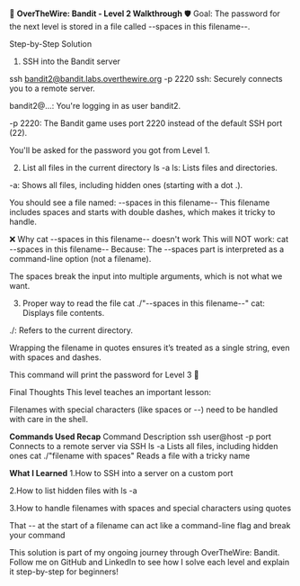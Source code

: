 🧠 **OverTheWire: Bandit - Level 2 Walkthrough**
🛡️ Goal:
The password for the next level is stored in a file called --spaces in this filename--.

 Step-by-Step Solution
 1. SSH into the Bandit server

ssh bandit2@bandit.labs.overthewire.org -p 2220
ssh: Securely connects you to a remote server.

bandit2@...: You're logging in as user bandit2.

-p 2220: The Bandit game uses port 2220 instead of the default SSH port (22).

 You'll be asked for the password you got from Level 1.

 2. List all files in the current directory
ls -a
ls: Lists files and directories.

-a: Shows all files, including hidden ones (starting with a dot .).

You should see a file named:
--spaces in this filename--
This filename includes spaces and starts with double dashes, which makes it tricky to handle.

❌ Why cat --spaces in this filename-- doesn't work
This will NOT work: cat --spaces in this filename--
Because: The --spaces part is interpreted as a command-line option (not a filename).

The spaces break the input into multiple arguments, which is not what we want.

3. Proper way to read the file
cat ./"--spaces in this filename--"
cat: Displays file contents.

./: Refers to the current directory.

Wrapping the filename in quotes ensures it’s treated as a single string, even with spaces and dashes.

This command will print the password for Level 3 🎉

Final Thoughts
This level teaches an important lesson:

Filenames with special characters (like spaces or --) need to be handled with care in the shell.

**Commands Used Recap**
Command	Description
ssh user@host -p port	Connects to a remote server via SSH
ls -a	Lists all files, including hidden ones
cat ./"filename with spaces"	Reads a file with a tricky name

**What I Learned**
1.How to SSH into a server on a custom port

2.How to list hidden files with ls -a

3.How to handle filenames with spaces and special characters using quotes

That -- at the start of a filename can act like a command-line flag and break your command

 This solution is part of my ongoing journey through OverTheWire: Bandit.
Follow me on GitHub and LinkedIn to see how I solve each level and explain it step-by-step for beginners!

